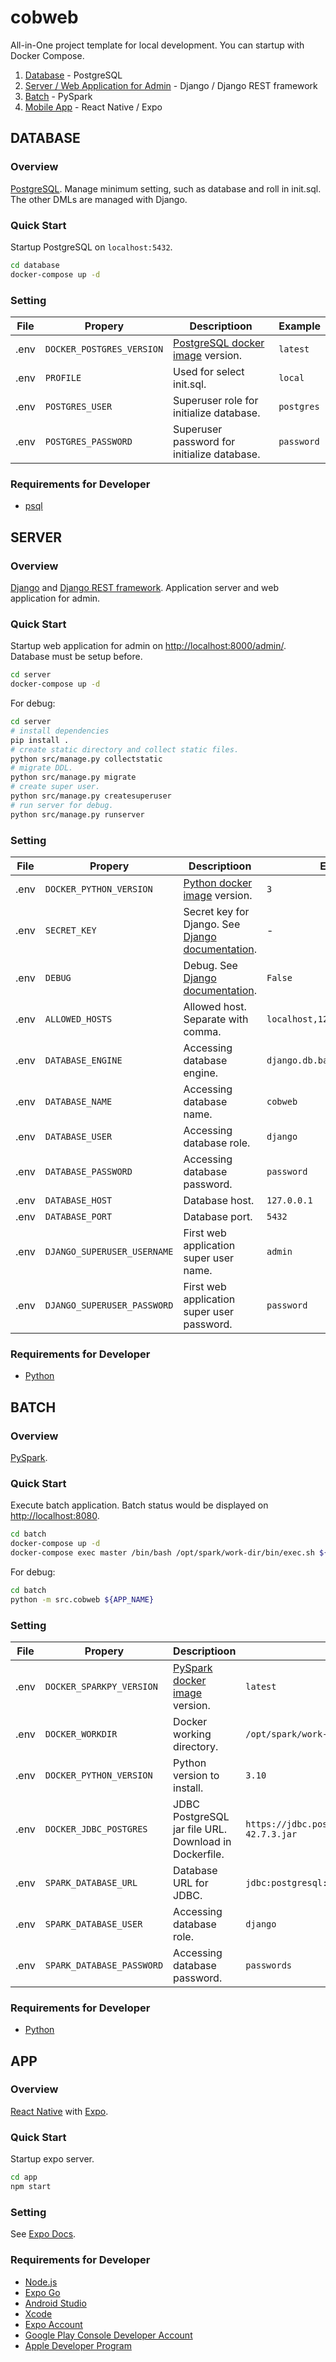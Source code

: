 # cobweb
All-in-One project template for local development. You can startup with Docker Compose.

1. [Database](#database) - PostgreSQL
2. [Server / Web Application for Admin](#server) - Django / Django REST framework
3. [Batch](#batch) - PySpark
4. [Mobile App](#app) - React Native / Expo

## DATABASE
### Overview
[PostgreSQL](https://www.postgresql.org). Manage minimum setting, such as database and roll in init.sql. The other DMLs are managed with Django.

### Quick Start
Startup PostgreSQL on `localhost:5432`.
```bash
cd database
docker-compose up -d
```

### Setting
| File | Propery | Descriptioon | Example |
| ---- | ---- | ---- | ---- |
| .env | `DOCKER_POSTGRES_VERSION` | [PostgreSQL docker image](https://hub.docker.com/_/postgres) version. | `latest` |
| .env | `PROFILE` | Used for select init.sql. | `local` |
| .env | `POSTGRES_USER` | Superuser role for initialize database. | `postgres` |
| .env | `POSTGRES_PASSWORD` | Superuser password for initialize database. | `password` |

### Requirements for Developer
- [psql](https://www.postgresql.org/docs/current/app-psql.html)

## SERVER
### Overview
[Django](https://docs.djangoproject.com) and [Django REST framework](https://www.django-rest-framework.org). Application server and web application for admin.

### Quick Start
Startup web application for admin on [http://localhost:8000/admin/](http://localhost:8000/admin/). Database must be setup before.
```bash
cd server
docker-compose up -d
```

For debug:
```bash
cd server
# install dependencies
pip install .
# create static directory and collect static files.
python src/manage.py collectstatic
# migrate DDL.
python src/manage.py migrate
# create super user.
python src/manage.py createsuperuser
# run server for debug.
python src/manage.py runserver
```

### Setting
| File | Propery | Descriptioon | Example |
| ---- | ---- | ---- | ---- |
| .env | `DOCKER_PYTHON_VERSION` | [Python docker image](https://hub.docker.com/_/python) version. | `3` |
| .env | `SECRET_KEY` | Secret key for Django. See [Django documentation](https://docs.djangoproject.com). | - |
| .env | `DEBUG` | Debug. See [Django documentation](https://docs.djangoproject.com). | `False` |
| .env | `ALLOWED_HOSTS` | Allowed host. Separate with comma. | `localhost,127.0.0.1,10.0.2.2` |
| .env | `DATABASE_ENGINE` | Accessing database engine. | `django.db.backends.postgresql` |
| .env | `DATABASE_NAME` | Accessing database name. | `cobweb` |
| .env | `DATABASE_USER` | Accessing database role. | `django` |
| .env | `DATABASE_PASSWORD` | Accessing database password. | `password` |
| .env | `DATABASE_HOST` | Database host. | `127.0.0.1` |
| .env | `DATABASE_PORT` | Database port. | `5432` |
| .env | `DJANGO_SUPERUSER_USERNAME` | First web application super user name. | `admin` |
| .env | `DJANGO_SUPERUSER_PASSWORD` | First web application super user password. | `password` |

### Requirements for Developer
- [Python](https://www.python.org)

## BATCH
### Overview
[PySpark](https://spark.apache.org/docs/latest/api/python/index.html).

### Quick Start
Execute batch application. Batch status would be displayed on [http://localhost:8080](http://localhost:8080).
```bash
cd batch
docker-compose up -d
docker-compose exec master /bin/bash /opt/spark/work-dir/bin/exec.sh ${APP_NAME}
```

For debug:
```bash
cd batch
python -m src.cobweb ${APP_NAME}
```

### Setting
| File | Propery | Descriptioon | Example |
| ---- | ---- | ---- | ---- |
| .env | `DOCKER_SPARKPY_VERSION` | [PySpark docker image](https://hub.docker.com/r/apache/spark-py) version. | `latest` |
| .env | `DOCKER_WORKDIR` | Docker working directory. | `/opt/spark/work-dir` |
| .env | `DOCKER_PYTHON_VERSION` | Python version to install. | `3.10` |
| .env | `DOCKER_JDBC_POSTGRES` | JDBC PostgreSQL jar file URL. Download in Dockerfile. | `https://jdbc.postgresql.org/download/postgresql-42.7.3.jar` |
| .env | `SPARK_DATABASE_URL` | Database URL for JDBC. | `jdbc:postgresql://host.docker.internal:5432/cobweb` |
| .env | `SPARK_DATABASE_USER` | Accessing database role. | `django` |
| .env | `SPARK_DATABASE_PASSWORD` | Accessing database password. | `passwords` |

### Requirements for Developer
- [Python](https://www.python.org)

## APP
### Overview
[React Native](https://reactnative.dev) with [Expo](https://expo.dev/).

### Quick Start
Startup expo server.
```bash
cd app
npm start
```

### Setting
See [Expo Docs](https://docs.expo.dev).

### Requirements for Developer
- [Node.js](https://nodejs.org/)
- [Expo Go](https://expo.dev/go)
- [Android Studio](https://developer.android.com/studio)
- [Xcode](https://developer.apple.com/xcode/)
- [Expo Account](https://expo.dev/signup)
- [Google Play Console Developer Account](https://play.google.com/console/signup)
- [Apple Developer Program](https://developer.apple.com/programs/)
